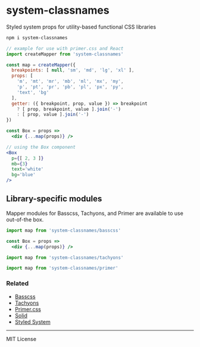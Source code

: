 
# system-classnames

Styled system props for utility-based functional CSS libraries

```sh
npm i system-classnames
```

```jsx
// example for use with primer.css and React
import createMapper from 'system-classnames'

const map = createMapper({
  breakpoints: [ null, 'sm', 'md', 'lg', 'xl' ],
  props: [
    'm', 'mt', 'mr', 'mb', 'ml', 'mx', 'my',
    'p', 'pt', 'pr', 'pb', 'pl', 'px', 'py',
    'text', 'bg'
  ],
  getter: ({ breakpoint, prop, value }) => breakpoint
    ? [ prop, breakpoint, value ].join('-')
    : [ prop, value ].join('-')
})

const Box = props =>
  <div {...map(props)} />
```

```jsx
// using the Box component
<Box
  p={[ 2, 3 ]}
  mb={3}
  text='white'
  bg='blue'
/>
```

## Library-specific modules

Mapper modules for Basscss, Tachyons, and Primer are available to use out-of-the box.

```jsx
import map from 'system-classnames/basscss'

const Box = props =>
  <div {...map(props)} />
```

```jsx
import map from 'system-classnames/tachyons'
```

```jsx
import map from 'system-classnames/primer'
```

### Related

- [Basscss](http://basscss.com)
- [Tachyons](http://tachyons.io)
- [Primer.css](https://primer.github.io)
- [Solid](https://solid.buzzfeed.com)
- [Styled System](https://github.com/jxnblk/styled-system)

---

MIT License
